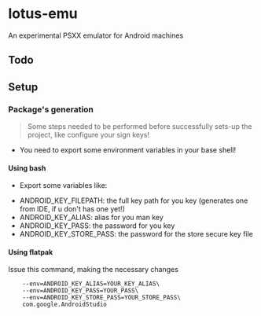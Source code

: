 # lotus-emu

An experimental PSXX emulator for Android machines

## Todo

## Setup

### Package's generation

> Some steps needed to be performed before successfully sets-up the project, like configure your sign
> keys!

- You need to export some environment variables in your base shell!

#### Using bash

* Export some variables like:
- ANDROID_KEY_FILEPATH: the full key path for you key (generates one from IDE, if u don't 
has one yet!)
- ANDROID_KEY_ALIAS: alias for you man key
- ANDROID_KEY_PASS: the password for you key
- ANDROID_KEY_STORE_PASS: the password for the store secure key file

#### Using flatpak

Issue this command, making the necessary changes
```doas flatpak override --env=ANDROID_KEY_FILEPATH=YOUR_KEY_PATH\
    --env=ANDROID_KEY_ALIAS=YOUR_KEY_ALIAS\
    --env=ANDROID_KEY_PASS=YOUR_PASS\
    --env=ANDROID_KEY_STORE_PASS=YOUR_STORE_PASS\
    com.google.AndroidStudio
```
